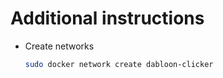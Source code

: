 # Additional instructions

- Create networks

  ```bash
  sudo docker network create dabloon-clicker
  ```
